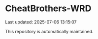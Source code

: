 # CheatBrothers-WRD

Last updated: 2025-07-06 13:15:07

This repository is automatically maintained.
